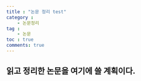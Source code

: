 ```yaml
---
title : "논문 정리 test"
category :
    - 논문정리
tag :
    - 논문
toc : true
comments: true
---
```


## 읽고 정리한 논문을 여기에 쓸 계획이다.